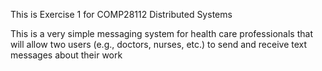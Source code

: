 This is Exercise 1 for COMP28112 Distributed Systems 

This is a very simple messaging system for health care professionals that will allow
two users (e.g., doctors, nurses, etc.) to send and receive text messages about their work
